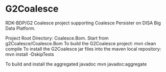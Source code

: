 G2Coalesce
============

RDK-BDP/G2 Coalesce project supporting Coalesce Persister on DISA Big Data Platform.

Project Root Directory: Coalesce.Bom. Start from g2Coalesce/Coalesce.Bom
To build the G2Coalesce project:
mvn clean compile
To install the G2Coalesce jar files into the maven local repository:
mvn install -DskipTests

To build and install the aggregated javadoc
mvn javadoc:aggregate
